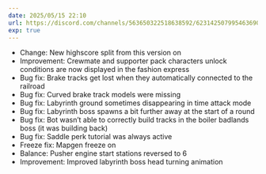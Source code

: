 ```yaml
---
date: 2025/05/15 22:10
url: https://discord.com/channels/563650322518638592/623142507995463690/1372561739031384164
exp: true
---
```

- Change: New highscore split from this version on
- Improvement: Crewmate and supporter pack characters unlock conditions are now displayed in the fashion express
- Bug fix: Brake tracks get lost when they automatically connected to the railroad
- Bug fix: Curved brake track models were missing
- Bug fix: Labyrinth ground sometimes disappearing in time attack mode
- Bug fix: Labyrinth boss spawns a bit further away at the start of a round
- Bug fix: Bot wasn’t able to correctly build tracks in the boiler badlands boss (it was building back)
- Bug fix: Saddle perk tutorial was always active
- Freeze fix: Mapgen freeze on 
- Balance: Pusher engine start stations reversed to 6
- Improvement: Improved labyrinth boss head turning animation